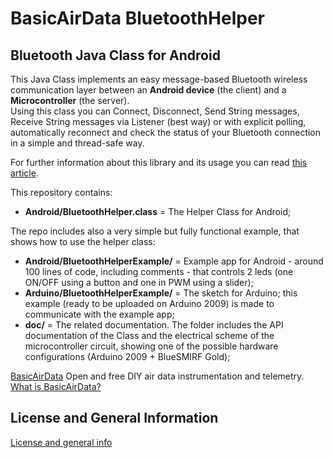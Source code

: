 # BasicAirData BluetoothHelper
## Bluetooth Java Class for Android
This Java Class implements an easy message-based Bluetooth wireless communication layer between an **Android device** (the client) and a **Microcontroller** (the server).<br>
Using this class you can Connect, Disconnect, Send String messages, Receive String messages via Listener (best way) or with explicit polling, automatically reconnect and check the status of your Bluetooth connection in a simple and thread-safe way.

For further information about this library and its usage you can read [this article](http://www.basicairdata.eu/projects/android/bluetooth-wireless-communication/).

This repository contains:
- <b>Android/BluetoothHelper.class</b> = The Helper Class for Android;

The repo includes also a very simple but fully functional example, that shows how to use the helper class:
- <b>Android/BluetoothHelperExample/</b> = Example app for Android - around 100 lines of code, including comments - that controls 2 leds (one ON/OFF using a button and one in PWM using a slider);
- <b>Arduino/BluetoothHelperExample/</b> = The sketch for Arduino; this example (ready to be uploaded on Arduino 2009) is made to communicate with the example app;
- <b>doc/</b> = The related documentation. The folder includes the API documentation of the Class and the electrical scheme of the microcontroller circuit, showing one of the possible hardware configurations (Arduino 2009 + BlueSMIRF Gold);

[BasicAirData](http://www.basicairdata.eu) Open and free DIY air data instrumentation and telemetry.<br>
[What is BasicAirData?](http://www.basicairdata.eu/attachments/others/BAD%20Brochure.pdf)

## License and General Information
[License and general info](https://github.com/BasicAirData/Document-Templates/blob/master/general-info.md)
